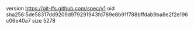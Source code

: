 version https://git-lfs.github.com/spec/v1
oid sha256:5de58317dd9209d979291943fd789e8b91f788bffdab9ba8e2f2e196c06e40a7
size 5278

